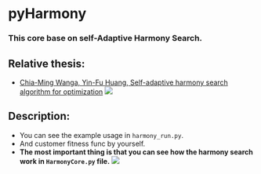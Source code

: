 # pyHarmony
### This core base on self-Adaptive Harmony Search.
## Relative thesis:
* [Chia-Ming Wanga, Yin-Fu Huang, Self-adaptive harmony search algorithm for optimization](https://www.sciencedirect.com/science/article/pii/S0957417409007891)
![](https://ars.els-cdn.com/content/image/1-s2.0-S0957417409007891-gr1.jpg)
## Description:
* You can see the example usage in `harmony_run.py`.
* And customer fitness func by yourself.
* **The most important thing is that you can see how the harmony search work in `HarmonyCore.py` file.**
![](https://i.imgur.com/UZiNQ02.png)


